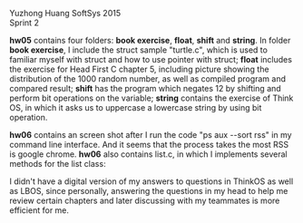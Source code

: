 Yuzhong Huang
SoftSys 2015  
Sprint 2

**hw05** contains four folders: **book exercise**, **float**, **shift** and **string**. In folder **book exercise**, I include the struct sample "turtle.c", which is used to familiar myself with struct and how to use pointer with struct; **float** includes the exercise for Head First C chapter 5, including picture showing the distribution of the 1000 random number, as well as compiled program and compared result; **shift** has the program which negates 12 by shifting and perform bit operations on the variable; **string** contains the exercise of Think OS, in which it asks us to uppercase a lowercase string by using bit operation.

**hw06** contains an screen shot after I run the code "ps aux --sort rss" in my command line interface. And it seems that the process takes the most RSS is google chrome. **hw06** also contains list.c, in which I implements several methods for the list class: 

I didn't have a digital version of my answers to questions in ThinkOS as well as LBOS, since personally, answering the questions in my head to help me review certain chapters and later discussing with my teammates is more efficient for me.